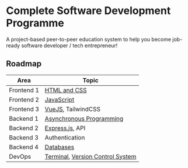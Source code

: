 # Complete Software Development Programme

A project-based peer-to-peer education system to help you become job-ready
software developer / tech entrepreneur!

## Roadmap

| Area       | Topic                                                                                                                                                                                                                                  |
| ---------- | -------------------------------------------------------------------------------------------------------------------------------------------------------------------------------------------------------------------------------------- |
| Frontend 1 | [HTML and CSS](https://github.com/thcollective/complete-software-development-programme/tree/f1/html-css)                                                                                                                               |
| Frontend 2 | [JavaScript](https://github.com/thcollective/complete-software-development-programme/tree/f2/javascript)                                                                                                                               |
| Frontend 3 | [VueJS](https://github.com/thcollective/complete-software-development-programme/tree/f3/vue-js), TailwindCSS                                                                                                                           |
| Backend 1  | [Asynchronous Programming](https://github.com/thcollective/complete-software-development-programme/tree/b1/asynchronous-programming)                                                                                                   |
| Backend 2  | [Express.js](https://github.com/thcollective/complete-software-development-programme/tree/b2/express-js), API                                                                                                                          |
| Backend 3  | Authentication                                                                                                                                                                                                                         |
| Backend 4  | [Databases](https://github.com/thcollective/complete-software-development-programme/tree/b4/databases)                                                                                                                                 |
| DevOps     | [Terminal](https://github.com/thcollective/complete-software-development-programme/tree/d1/terminal), [Version Control System](https://github.com/thcollective/complete-software-development-programme/tree/d1/version-control-system) |
